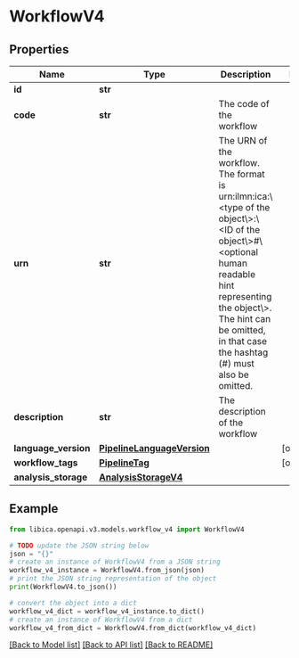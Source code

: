 # WorkflowV4


## Properties

Name | Type | Description | Notes
------------ | ------------- | ------------- | -------------
**id** | **str** |  | 
**code** | **str** | The code of the workflow | 
**urn** | **str** | The URN of the workflow. The format is urn:ilmn:ica:\\&lt;type of the object\\&gt;:\\&lt;ID of the object\\&gt;#\\&lt;optional human readable hint representing the object\\&gt;. The hint can be omitted, in that case the hashtag (#) must also be omitted. | 
**description** | **str** | The description of the workflow | 
**language_version** | [**PipelineLanguageVersion**](PipelineLanguageVersion.md) |  | [optional] 
**workflow_tags** | [**PipelineTag**](PipelineTag.md) |  | [optional] 
**analysis_storage** | [**AnalysisStorageV4**](AnalysisStorageV4.md) |  | 

## Example

```python
from libica.openapi.v3.models.workflow_v4 import WorkflowV4

# TODO update the JSON string below
json = "{}"
# create an instance of WorkflowV4 from a JSON string
workflow_v4_instance = WorkflowV4.from_json(json)
# print the JSON string representation of the object
print(WorkflowV4.to_json())

# convert the object into a dict
workflow_v4_dict = workflow_v4_instance.to_dict()
# create an instance of WorkflowV4 from a dict
workflow_v4_from_dict = WorkflowV4.from_dict(workflow_v4_dict)
```
[[Back to Model list]](../README.md#documentation-for-models) [[Back to API list]](../README.md#documentation-for-api-endpoints) [[Back to README]](../README.md)


